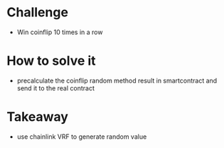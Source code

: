 # Challenge
- Win coinflip 10 times in a row

# How to solve it
- precalculate the coinflip random method result in smartcontract and send it to the real contract

# Takeaway
- use chainlink VRF to generate random value